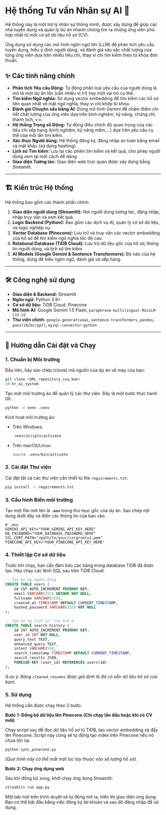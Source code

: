 # Hệ thống Tư vấn Nhân sự AI 🤖

Hệ thống này là một trợ lý nhân sự thông minh, được xây dựng để giúp các nhà tuyển dụng và quản lý dự án nhanh chóng tìm ra những ứng viên phù hợp nhất từ một cơ sở dữ liệu hồ sơ (CV).

Ứng dụng sử dụng các mô hình ngôn ngữ lớn (LLM) để phân tích yêu cầu tuyển dụng, hiểu ý định người dùng, và đánh giá sâu sắc chất lượng của từng ứng viên dựa trên nhiều tiêu chí, thay vì chỉ tìm kiếm theo từ khóa đơn thuần.

## ✨ Các tính năng chính

  * **Phân tích Yêu cầu Động:** Tự động phân loại yêu cầu của người dùng là mô tả một dự án lớn (cần nhiều vị trí) hay một vai trò cụ thể.
  * **Tìm kiếm Ngữ nghĩa:** Sử dụng vector embedding để tìm kiếm các hồ sơ liên quan nhất về mặt ngữ nghĩa, thay vì chỉ khớp từ khóa.
  * **Đánh giá Chuyên sâu bằng AI:** Dùng mô hình Gemini để chấm điểm chi tiết chất lượng của ứng viên dựa trên kinh nghiệm, kỹ năng, chứng chỉ, thành tích, v.v.
  * **Hệ thống Trọng số Động:** Tự động điều chỉnh độ quan trọng của các tiêu chí xếp hạng (kinh nghiệm, kỹ năng mềm,...) dựa trên yêu cầu cụ thể của mỗi lần tìm kiếm.
  * **Xác thực Người dùng:** Hệ thống đăng ký, đăng nhập an toàn bằng email và mật khẩu (sử dụng hashing).
  * **Lịch sử Tìm kiếm:** Lưu lại các phiên tìm kiếm và kết quả, cho phép người dùng xem lại một cách dễ dàng.
  * **Giao diện Tương tác:** Giao diện web trực quan được xây dựng bằng Streamlit.

-----

## 🏗️ Kiến trúc Hệ thống

Hệ thống bao gồm các thành phần chính:

1.  **Giao diện người dùng (Streamlit):** Nơi người dùng tương tác, đăng nhập, nhập truy vấn và xem kết quả.
2.  **Logic Backend (Python):** Bao gồm các dịch vụ AI, quản lý cơ sở dữ liệu, và logic nghiệp vụ.
3.  **Vector Database (Pinecone):** Lưu trữ và truy vấn các vector embedding của hồ sơ để tìm kiếm ngữ nghĩa tốc độ cao.
4.  **Relational Database (TiDB Cloud):** Lưu trữ dữ liệu gốc của hồ sơ, thông tin người dùng, và lịch sử tìm kiếm.
5.  **AI Models (Google Gemini & Sentence Transformers):** Bộ não của hệ thống, dùng để hiểu ngôn ngữ, đánh giá và xếp hạng.

-----

## 🛠️ Công nghệ sử dụng

  * **Giao diện & Backend:** Streamlit
  * **Ngôn ngữ:** Python 3.9+
  * **Cơ sở dữ liệu:** TiDB Cloud, Pinecone
  * **Mô hình AI:** Google Gemini 1.5 Flash, `paraphrase-multilingual-MiniLM-L12-v2`
  * **Thư viện chính:** `google-generativeai`, `sentence-transformers`, `pandas`, `passlib[bcrypt]`, `mysql-connector-python`

-----

## 🚀 Hướng dẫn Cài đặt và Chạy

### 1\. Chuẩn bị Môi trường

Đầu tiên, hãy sao chép (clone) mã nguồn của dự án về máy của bạn:

```bash
git clone <URL_repository_cua_ban>
cd hr_ai_system
```

Tạo một môi trường ảo để quản lý các thư viện. Đây là một bước thực hành tốt.

```bash
python -m venv .venv
```

Kích hoạt môi trường ảo:

  * Trên Windows:
    ```bash
    .venv\Scripts\activate
    ```
  * Trên macOS/Linux:
    ```bash
    source .venv/bin/activate
    ```

### 2\. Cài đặt Thư viện

Cài đặt tất cả các thư viện cần thiết từ file `requirements.txt`:

```bash
pip install -r requirements.txt
```

### 3\. Cấu hình Biến môi trường

Tạo một file mới tên là **`.env`** trong thư mục gốc của dự án. Sao chép nội dung dưới đây và điền các thông tin của bạn vào.

```text
# .env
GEMINI_API_KEY="YOUR_GEMINI_API_KEY_HERE"
DB_PASSWORD="YOUR_DATABASE_PASSWORD_HERE"
SSL_CERT_PATH="/path/to/your/isrgrootx1.pem"
PINECONE_API_KEY="YOUR_PINECONE_API_KEY_HERE"
```

### 4\. Thiết lập Cơ sở dữ liệu

Trước khi chạy, bạn cần đảm bảo các bảng trong database TiDB đã được tạo. Hãy chạy các lệnh SQL sau trên TiDB Cloud:

```sql
-- Tạo bảng người dùng
CREATE TABLE users (
    id INT AUTO_INCREMENT PRIMARY KEY,
    email VARCHAR(255) UNIQUE NOT NULL,
    fullname VARCHAR(255),
    created_at TIMESTAMP DEFAULT CURRENT_TIMESTAMP,
    hashed_password VARCHAR(255) NOT NULL
);

-- Tạo bảng lịch sử tìm kiếm
CREATE TABLE search_history (
    id INT AUTO_INCREMENT PRIMARY KEY,
    user_id INT NOT NULL,
    query_text TEXT,
    enhanced_query TEXT,
    intent VARCHAR(50),
    search_timestamp TIMESTAMP DEFAULT CURRENT_TIMESTAMP,
    search_results JSON,
    FOREIGN KEY (user_id) REFERENCES users(id)
);
```

*(Lưu ý: Bảng `cleaned_resumes` được giả định là đã có sẵn dữ liệu hồ sơ của bạn).*

### 5\. Sử dụng

Hệ thống cần được chạy theo 2 bước:

**Bước 1: Đồng bộ dữ liệu lên Pinecone (Chỉ chạy lần đầu hoặc khi có CV mới)**

Chạy script sau để đọc dữ liệu hồ sơ từ TiDB, tạo vector embedding và đẩy lên Pinecone. Script này cũng sẽ tự động tạo index trên Pinecone nếu nó chưa tồn tại.

```bash
python sync_pinecone.py
```

*(Quá trình này có thể mất một lúc tùy thuộc vào số lượng hồ sơ).*

**Bước 2: Chạy ứng dụng web**

Sau khi đồng bộ xong, khởi chạy ứng dụng Streamlit:

```bash
streamlit run app.py
```

Một tab mới trên trình duyệt sẽ tự động mở ra, hiển thị giao diện ứng dụng. Bạn có thể bắt đầu bằng việc đăng ký tài khoản và sau đó đăng nhập để sử dụng.
